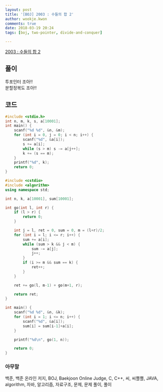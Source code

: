```yaml
---
layout: post
title: '[BOJ] 2003 : 수들의 합 2'
author: wookje.kwon
comments: true
date: 2018-03-19 20:24
tags: [boj, two-pointer, divide-and-conquer]

---
```


[2003 : 수들의 합 2](https://www.acmicpc.net/problem/2003)

## 풀이

투포인터 조아!!  
분할정복도 조아!!

## 코드

```cpp
#include <stdio.h>
int n, m, k, s, a[10001];
int main() {
	scanf("%d %d", &n, &m);
	for (int i = 0, j = 0; i < n; i++) {
		scanf("%d", &a[i]);
		s += a[i];
		while (s > m) s -= a[j++];
		k += (s == m);
	}
	printf("%d", k);
	return 0;
}
```  

```cpp
#include <cstdio>
#include <algorithm>
using namespace std;

int n, k, a[10001], sum[10001];

int go(int l, int r) {
	if (l > r) {
		return 0;
	}

	int j = l, ret = 0, sum = 0, m = (l+r)/2;
	for (int i = l; i <= r; i++) {
		sum += a[i];
		while (sum > k && j < m) {
			sum -= a[j];
			j++;
		}
		if (i >= m && sum == k) {
			ret++;
		}
	}

	ret += go(l, m-1) + go(m+1, r);

	return ret;
}

int main() {
	scanf("%d %d", &n, &k);
	for (int i = 1; i <= n; i++) {
		scanf("%d", &a[i]);
		sum[i] = sum[i-1]+a[i];
	}

	printf("%d\n", go(1, n));

	return 0;
}
```

### 아무말  
백준, 백준 온라인 저지, BOJ, Baekjoon Online Judge, C, C++, 씨, 씨쁠쁠, JAVA, algorithm, 자바, 알고리즘, 자료구조, 문제, 문제 풀이, 풀이
